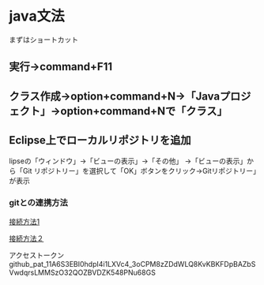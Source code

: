 # java文法

まずはショートカット

## 実行→command+F11
## クラス作成→option+command+N→「Javaプロジェクト」→option+command+Nで「クラス」

## Eclipse上でローカルリポジトリを追加
lipseの「ウィンドウ」→「ビューの表示」→「その他」
                         →「ビューの表示」から「Git リポジトリー」を選択して「OK」ボタンをクリック→Gitリポジトリー」が表示
                         

### gitとの連携方法
[接続方法1](https://skill-for-it.com/eclipse_connect_github/)

[接続方法２](https://zenn.dev/codek2/articles/0c2d887f98ed01#%E5%80%8B%E4%BA%BA%E3%82%A2%E3%82%AF%E3%82%BB%E3%82%B9%E3%83%88%E3%83%BC%E3%82%AF%E3%83%B3%E4%BD%9C%E6%88%90)

アクセストークン
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
